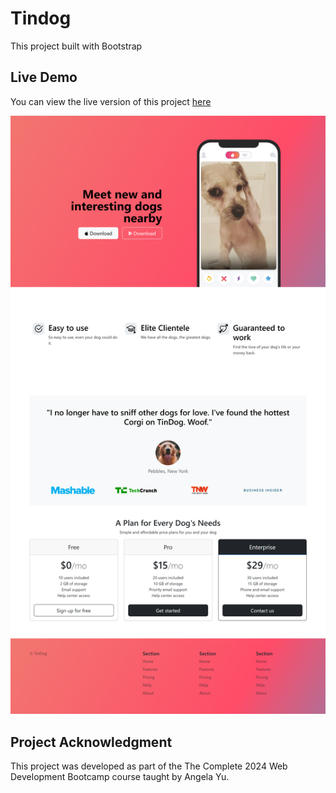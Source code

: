 # Tindog
This project built with Bootstrap

## Live Demo
You can view the live version of this project [here](https://kapteynuniverse.github.io/Tindog/)

![Screenshot of the project](./images/screenshot.png)

## Project Acknowledgment
This project was developed as part of the The Complete 2024 Web Development Bootcamp course taught by Angela Yu.
